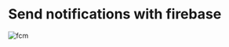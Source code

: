 # Send notifications with firebase
![fcm](https://user-images.githubusercontent.com/81470639/232012671-ecf6cc7b-ed2e-4041-b7ca-bf4afd198b09.gif)
